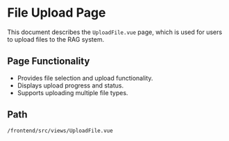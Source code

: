 # File Upload Page

This document describes the `UploadFile.vue` page, which is used for users to upload files to the RAG system.

## Page Functionality
*   Provides file selection and upload functionality.
*   Displays upload progress and status.
*   Supports uploading multiple file types.

## Path
`/frontend/src/views/UploadFile.vue`